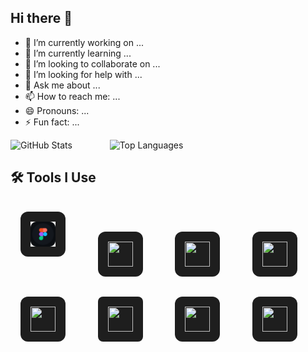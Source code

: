## Hi there 👋

- 🔭 I’m currently working on ...
- 🌱 I’m currently learning ...
- 👯 I’m looking to collaborate on ...
- 🤔 I’m looking for help with ...
- 💬 Ask me about ...
- 📫 How to reach me: ...
- 😄 Pronouns: ...
- ⚡ Fun fact: ...

<div>
  
  <img src="https://github-readme-stats.vercel.app/api?username=izhadi&show_icons=true&theme=github_dark" alt="GitHub Stats" height="150" style="margin-right:40px"/>
&nbsp;&nbsp;&nbsp;
  <img src="https://github-readme-stats.vercel.app/api/top-langs/?username=izhadi&layout=compact&theme=github_dark" alt="Top Languages" height="150"/>

</div>


## 🛠 Tools I Use

<p>
  <!-- Figma -->
  <img src="/Figma.svg" width="40" height="40" style="margin: 16px; background:#1e1e1e; padding:16px; border-radius:12px;" />
  &nbsp;&nbsp;&nbsp;
  <!-- Framer -->
  <img src="https://raw.githubusercontent.com/simple-icons/simple-icons/develop/icons/framer.svg" width="40" height="40" style="margin: 16px; background:#1e1e1e; padding:16px; border-radius:12px;" />
  &nbsp;&nbsp;&nbsp;
  <!-- Webflow -->
  <img src="https://raw.githubusercontent.com/simple-icons/simple-icons/develop/icons/webflow.svg" width="40" height="40" style="margin: 16px; background:#1e1e1e; padding:16px; border-radius:12px;" />
  &nbsp;&nbsp;&nbsp;
  <!-- Shopify -->
  <img src="https://cdn.jsdelivr.net/gh/devicons/devicon/icons/shopify/shopify-original.svg" width="40" height="40" style="margin: 16px; background:#1e1e1e; padding:16px; border-radius:12px;" />
  &nbsp;&nbsp;&nbsp;
  <!-- WordPress -->
  <img src="https://cdn.jsdelivr.net/gh/devicons/devicon/icons/wordpress/wordpress-original.svg" width="40" height="40" style="margin: 16px; background:#1e1e1e; padding:16px; border-radius:12px;" />
  &nbsp;&nbsp;&nbsp;
  <!-- ChatGPT -->
  <img src="https://upload.wikimedia.org/wikipedia/commons/0/04/ChatGPT_logo.svg" width="40" height="40" style="margin: 16px; background:#1e1e1e; padding:16px; border-radius:8px;" />
  &nbsp;&nbsp;&nbsp;
  <!-- GitHub Copilot -->
  <img src="https://raw.githubusercontent.com/github/explore/main/topics/copilot/copilot.png" width="40" height="40" style="margin: 16px; background:#1e1e1e; padding:16px; border-radius:12px;" />
  &nbsp;&nbsp;&nbsp;
  <!-- VS Code -->
  <img src="https://cdn.jsdelivr.net/gh/devicons/devicon/icons/vscode/vscode-original.svg" width="40" height="40" style="margin: 16px; background:#1e1e1e; padding:16px; border-radius:12px;" />
</p>
